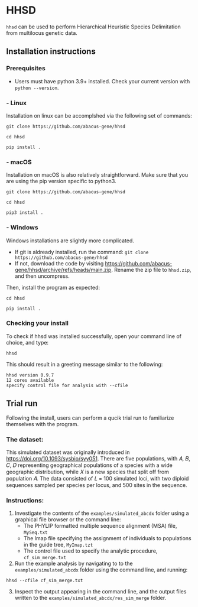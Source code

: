 # HHSD
`hhsd` can be used to perform Hierarchical Heuristic Species Delimitation from multilocus genetic data.
## Installation instructions
### Prerequisites
- Users must have python 3.9+ installed. Check your current version with `python --version`. 
### - Linux 
Installation on linux can be accomplshed via the following set of commands:
```
git clone https://github.com/abacus-gene/hhsd
```
```
cd hhsd
```
```
pip install .
```
### - macOS
Installation on macOS is also relatively straightforward. Make sure that you are using the pip version specific to python3.
```
git clone https://github.com/abacus-gene/hhsd
```
```
cd hhsd
```
```
pip3 install .
```
### - Windows 
Windows installations are slightly more complicated. 
- If git is aldready installed, run the command: `git clone https://github.com/abacus-gene/hhsd`
- If not, download the code by visiting https://github.com/abacus-gene/hhsd/archive/refs/heads/main.zip. Rename the zip file to `hhsd.zip`, and then uncompress.

Then, install the program as expected:
```
cd hhsd
```
```
pip install .
```

### Checking your install
To check if hhsd was installed successfully, open your command line of choice, and type:
```
hhsd
```
This should result in a greeting message similar to the following:
```
hhsd version 0.9.7
12 cores available
specify control file for analysis with --cfile
```
## Trial run
Following the install, users can perform a qucik trial run to familiarize themselves with the program. 
### The dataset:
This simulated dataset was originally introduced in https://doi.org/10.1093/sysbio/syy051. There are five populations, with 𝐴, 𝐵, 𝐶, 𝐷 representing geographical populations of a species with a wide geographic distribution, while 𝑋 is a new species that split off from population 𝐴. The data consisted of 𝐿 = 100 simulated loci, with two diploid sequences sampled per species per locus, and 500 sites in the sequence.
### Instructions:
1) Investigate the contents of the `examples/simulated_abcdx` folder using a graphical file browser or the command line:
    - The PHYLIP formatted multiple sequence alignment (MSA) file, `MySeq.txt`
    - The Imap file specifying the assignment of individuals to populations in the guide tree, `MyImap.tzt`
    - The control file used to specify the analytic procedure, `cf_sim_merge.txt`
2) Run the example analysis by navigating to to the `examples/simulated_abcdx` folder using the command line, and running:
```
hhsd --cfile cf_sim_merge.txt
```
3) Inspect the output appearing in the command line, and the output files written to the `examples/simulated_abcdx/res_sim_merge` folder.
